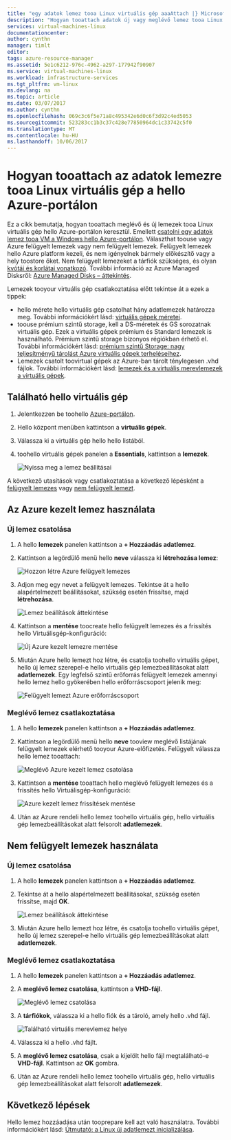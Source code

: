 ```yaml
---
title: "egy adatok lemez tooa Linux virtuális gép aaaAttach |} Microsoft Docs"
description: "Hogyan tooattach adatok új vagy meglévő lemez tooa Linux virtuális gép az Azure portál használatával hello hello Resource Manager üzembe helyezési modellben."
services: virtual-machines-linux
documentationcenter: 
author: cynthn
manager: timlt
editor: 
tags: azure-resource-manager
ms.assetid: 5e1c6212-976c-4962-a297-177942f90907
ms.service: virtual-machines-linux
ms.workload: infrastructure-services
ms.tgt_pltfrm: vm-linux
ms.devlang: na
ms.topic: article
ms.date: 03/07/2017
ms.author: cynthn
ms.openlocfilehash: 069c3c6f5e71a8c495342e6d0c6f3d92c4ed5053
ms.sourcegitcommit: 523283cc1b3c37c428e77850964dc1c33742c5f0
ms.translationtype: MT
ms.contentlocale: hu-HU
ms.lasthandoff: 10/06/2017
---
```

# <a name="how-tooattach-a-data-disk-tooa-linux-vm-in-hello-azure-portal"></a>Hogyan tooattach az adatok lemezre tooa Linux virtuális gép a hello Azure-portálon
Ez a cikk bemutatja, hogyan tooattach meglévő és új lemezek tooa Linux virtuális gép hello Azure-portálon keresztül. Emellett [csatolni egy adatok lemez tooa VM a Windows hello Azure-portálon](../windows/attach-managed-disk-portal.md?toc=%2fazure%2fvirtual-machines%2fwindows%2ftoc.json). Választhat toouse vagy Azure felügyelt lemezek vagy nem felügyelt lemezek. Felügyelt lemezek hello Azure platform kezeli, és nem igényelnek bármely előkészítő vagy a hely toostore őket. Nem felügyelt lemezeket a tárfiók szükséges, és olyan [kvótái és korlátai vonatkozó](../../azure-subscription-service-limits.md#storage-limits). További információ az Azure Managed Disksről: [Azure Managed Disks – áttekintés](../windows/managed-disks-overview.md).

Lemezek tooyour virtuális gép csatlakoztatása előtt tekintse át a ezek a tippek:

* hello mérete hello virtuális gép csatolhat hány adatlemezek határozza meg. További információkért lásd: [virtuális gépek méretei](sizes.md?toc=%2fazure%2fvirtual-machines%2flinux%2ftoc.json).
* toouse prémium szintű storage, kell a DS-méretek és GS sorozatnak virtuális gép. Ezek a virtuális gépek prémium és Standard lemezek is használható. Prémium szintű storage bizonyos régiókban érhető el. További információkért lásd: [prémium szintű Storage: nagy teljesítményű tárolást Azure virtuális gépek terheléseihez](../../storage/common/storage-premium-storage.md?toc=%2fazure%2fvirtual-machines%2flinux%2ftoc.json).
* Lemezek csatolt toovirtual gépek az Azure-ban tárolt ténylegesen .vhd fájlok. További információkért lásd: [lemezek és a virtuális merevlemezek a virtuális gépek](about-disks-and-vhds.md?toc=%2fazure%2fvirtual-machines%2flinux%2ftoc.json).


## <a name="find-hello-virtual-machine"></a>Található hello virtuális gép
1. Jelentkezzen be toohello [Azure-portálon](https://portal.azure.com/).
2. Hello központ menüben kattintson a **virtuális gépek**.
3. Válassza ki a virtuális gép hello hello listából.
4. toohello virtuális gépek panelen a **Essentials**, kattintson a **lemezek**.
   
    ![Nyissa meg a lemez beállításai](./media/attach-disk-portal/find-disk-settings.png)

A következő utasítások vagy csatlakoztatása a következő lépésként a [felügyelt lemezes](#use-azure-managed-disks) vagy [nem felügyelt lemezt](#use-unmanaged-disks).

## <a name="use-azure-managed-disks"></a>Az Azure kezelt lemez használata

### <a name="attach-a-new-disk"></a>Új lemez csatolása

1. A hello **lemezek** panelen kattintson a **+ Hozzáadás adatlemez**.
2. Kattintson a legördülő menü hello **neve** válassza ki **létrehozása lemez**:

    ![Hozzon létre Azure felügyelt lemezes](./media/attach-disk-portal/create-new-md.png)

3. Adjon meg egy nevet a felügyelt lemezes. Tekintse át a hello alapértelmezett beállításokat, szükség esetén frissítse, majd **létrehozása**.
   
   ![Lemez beállítások áttekintése](./media/attach-disk-portal/create-new-md-settings.png)

4. Kattintson a **mentése** toocreate hello felügyelt lemezes és a frissítés hello Virtuálisgép-konfiguráció:

   ![Új Azure kezelt lemezre mentése](./media/attach-disk-portal/confirm-create-new-md.png)

5. Miután Azure hello lemezt hoz létre, és csatolja toohello virtuális gépet, hello új lemez szerepel-e hello virtuális gép lemezbeállításokat alatt **adatlemezek**. Egy legfelső szintű erőforrás felügyelt lemezek amennyi hello lemez hello gyökerében hello erőforráscsoport jelenik meg:

   ![Felügyelt lemezt Azure erőforráscsoport](./media/attach-disk-portal/view-md-resource-group.png)

### <a name="attach-an-existing-disk"></a>Meglévő lemez csatlakoztatása
1. A hello **lemezek** panelen kattintson a **+ Hozzáadás adatlemez**.
2. Kattintson a legördülő menü hello **neve** tooview meglévő listájának felügyelt lemezek elérhető tooyour Azure-előfizetés. Felügyelt válassza hello lemez tooattach:

   ![Meglévő Azure kezelt lemez csatolása](./media/attach-disk-portal/select-existing-md.png)

3. Kattintson a **mentése** tooattach hello meglévő felügyelt lemezes és a frissítés hello Virtuálisgép-konfiguráció:
   
   ![Azure kezelt lemez frissítések mentése](./media/attach-disk-portal/confirm-attach-existing-md.png)

4. Után az Azure rendeli hello lemez toohello virtuális gép, hello virtuális gép lemezbeállításokat alatt felsorolt **adatlemezek**.

## <a name="use-unmanaged-disks"></a>Nem felügyelt lemezek használata

### <a name="attach-a-new-disk"></a>Új lemez csatolása

1. A hello **lemezek** panelen kattintson a **+ Hozzáadás adatlemez**.
2. Tekintse át a hello alapértelmezett beállításokat, szükség esetén frissítse, majd **OK**.
   
   ![Lemez beállítások áttekintése](./media/attach-disk-portal/attach-new.png)
3. Miután Azure hello lemezt hoz létre, és csatolja toohello virtuális gépet, hello új lemez szerepel-e hello virtuális gép lemezbeállításokat alatt **adatlemezek**.

### <a name="attach-an-existing-disk"></a>Meglévő lemez csatlakoztatása
1. A hello **lemezek** panelen kattintson a **+ Hozzáadás adatlemez**.
2. A **meglévő lemez csatolása**, kattintson a **VHD-fájl**.
   
   ![Meglévő lemez csatolása](./media/attach-disk-portal/attach-existing.png)
3. A **tárfiókok**, válassza ki a hello fiók és a tároló, amely hello .vhd fájl.
   
   ![Található virtuális merevlemez helye](./media/attach-disk-portal/find-storage-container.png)
4. Válassza ki a hello .vhd fájlt.
5. A **meglévő lemez csatolása**, csak a kijelölt hello fájl megtalálható-e **VHD-fájl**. Kattintson az **OK** gombra.
6. Után az Azure rendeli hello lemez toohello virtuális gép, hello virtuális gép lemezbeállításokat alatt felsorolt **adatlemezek**.


## <a name="next-steps"></a>Következő lépések
Hello lemez hozzáadása után tooprepare kell azt való használatra. További információkért lásd: [Útmutató: a Linux új adatlemezt inicializálása](add-disk.md).

